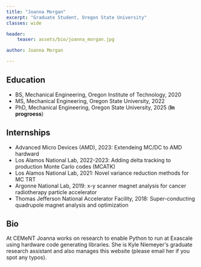 ```yaml
---
title: "Joanna Morgan"
excerpt: "Graduate Student, Oregon State University"
classes: wide

header:
    teaser: assets/bio/joanna_morgan.jpg

author: Joanna Morgan

---
```

## Education
* BS, Mechanical Engineering, Oregon Institute of Technology, 2020
* MS, Mechanical Engineering, Oregon State University, 2022
* PhD, Mechanical Engineering, Oregon State University, 2025 (**In progroess**)

## Internships
* Advanced Micro Devices (AMD), 2023: Extendeing MC/DC to AMD hardward
* Los Alamos National Lab, 2022-2023: Adding delta tracking to production Monte Carlo codes (MCATK)
* Los Alamos National Lab, 2021: Novel variance reduction methods for MC TRT
* Argonne National Lab, 2019: x-y scanner magnet analysis for cancer radiotherapy particle accelerator
* Thomas Jefferson National Accelerator Facility, 2018: Super-conducting quadrupole magnet analysis and optimization

## Bio
At CEMeNT Joanna works on research to enable Python to run at Exascale using hardware code generating libraries. She is Kyle Niemeyer's graduate research assistant and also manages this website (please email her if you spot any typos).